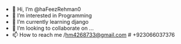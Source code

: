 - 👋 Hi, I’m @haFeezRehman0
- 👀 I’m interested in Programming
- 🌱 I’m currently learning django
- 💞️ I’m looking to collaborate on ...
- 📫 How to reach me /hm4268733@gmail.com # +923066037376

<!---
haFeezRehman0/haFeezRehman0 is a ✨ special ✨ repository because its `README.md` (this file) appears on your GitHub profile.
You can click the Preview link to take a look at your changes.
--->
